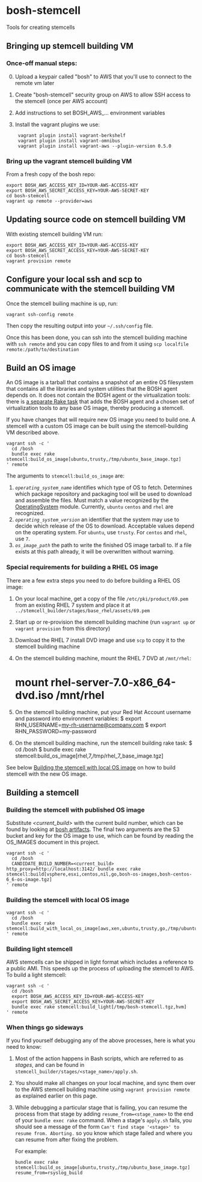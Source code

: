 # bosh-stemcell

Tools for creating stemcells

## Bringing up stemcell building VM

### Once-off manual steps:

0. Upload a keypair called "bosh" to AWS that you'll use to connect to the remote vm later
0. Create "bosh-stemcell" security group on AWS to allow SSH access to the stemcell (once per AWS account)
0. Add instructions to set BOSH_AWS_... environment variables
0. Install the vagrant plugins we use:

        vagrant plugin install vagrant-berkshelf
        vagrant plugin install vagrant-omnibus
        vagrant plugin install vagrant-aws --plugin-version 0.5.0

### Bring up the vagrant stemcell building VM

From a fresh copy of the bosh repo:

    export BOSH_AWS_ACCESS_KEY_ID=YOUR-AWS-ACCESS-KEY
    export BOSH_AWS_SECRET_ACCESS_KEY=YOUR-AWS-SECRET-KEY
    cd bosh-stemcell
    vagrant up remote --provider=aws

## Updating source code on stemcell building VM

With existing stemcell building VM run:

    export BOSH_AWS_ACCESS_KEY_ID=YOUR-AWS-ACCESS-KEY
    export BOSH_AWS_SECRET_ACCESS_KEY=YOUR-AWS-SECRET-KEY
    cd bosh-stemcell
    vagrant provision remote

## Configure your local ssh and scp to communicate with the stemcell building VM

Once the stemcell builing machine is up, run:

    vagrant ssh-config remote

Then copy the resulting output into your `~/.ssh/config` file.

Once this has been done, you can ssh into the stemcell building machine with `ssh remote`
and you can copy files to and from it using `scp localfile remote:/path/to/destination`

## Build an OS image

An OS image is a tarball that contains a snapshot of an entire OS filesystem that contains all the libraries and system utilities that the BOSH agent depends on. It does not contain the BOSH agent or the virtualization tools: there is [a separate Rake task](#building-the-stemcell-with-local-os-image) that adds the BOSH agent and a chosen set of virtualization tools to any base OS image, thereby producing a stemcell.

If you have changes that will require new OS image you need to build one. A stemcell with a custom OS image can be built using the stemcell-building VM described above.

    vagrant ssh -c '
      cd /bosh
      bundle exec rake stemcell:build_os_image[ubuntu,trusty,/tmp/ubuntu_base_image.tgz]
    ' remote

The arguments to `stemcell:build_os_image` are:

1. *`operating_system_name`* identifies which type of OS to fetch. Determines which package repository and packaging tool will be used to download and assemble the files. Must match a value recognized by the  [OperatingSystem](lib/bosh/stemcell/operating_system.rb) module. Currently, `ubuntu` `centos` and `rhel` are recognized.
2. *`operating_system_version`* an identifier that the system may use to decide which release of the OS to download. Acceptable values depend on the operating system. For `ubuntu`, use `trusty`. For `centos` and `rhel`, use `7`.
3. *`os_image_path`* the path to write the finished OS image tarball to. If a file exists at this path already, it will be overwritten without warning.

### Special requirements for building a RHEL OS image

There are a few extra steps you need to do before building a RHEL OS image:

1. On your local machine, get a copy of the file `/etc/pki/product/69.pem` from an existing RHEL 7 system and place it at `../stemcell_builder/stages/base_rhel/assets/69.pem`
2. Start up or re-provision the stemcell building machine (run `vagrant up` or `vagrant provision` from this directory)
3. Download the RHEL 7 install DVD image and use `scp` to copy it to the stemcell building machine
4. On the stemcell building machine, mount the RHEL 7 DVD at `/mnt/rhel`:

    # mount rhel-server-7.0-x86_64-dvd.iso /mnt/rhel

5. On the stemcell building machine, put your Red Hat Account username and password into environment variables:
    $ export RHN_USERNAME=my-rh-username@company.com
    $ export RHN_PASSWORD=my-password

6. On the stemcell building machine, run the stemcell building rake task:
    $ cd /bosh
    $ bundle exec rake stemcell:build_os_image[rhel,7,/tmp/rhel_7_base_image.tgz]

See below [Building the stemcell with local OS image](#building-the-stemcell-with-local-os-image) on how to build stemcell with the new OS image.

## Building a stemcell

### Building the stemcell with published OS image

Substitute *\<current_build\>* with the current build number, which can be found by looking at [bosh artifacts](http://bosh_artifacts.cfapps.io).
The final two arguments are the S3 bucket and key for the OS image to use, which can be found by reading the OS\_IMAGES document in this project.

    vagrant ssh -c '
      cd /bosh
      CANDIDATE_BUILD_NUMBER=<current_build> http_proxy=http://localhost:3142/ bundle exec rake stemcell:build[vsphere,esxi,centos,nil,go,bosh-os-images,bosh-centos-6_6-os-image.tgz]
    ' remote


### Building the stemcell with local OS image

    vagrant ssh -c '
      cd /bosh
      bundle exec rake stemcell:build_with_local_os_image[aws,xen,ubuntu,trusty,go,/tmp/ubuntu_base_image.tgz]
    ' remote

### Building light stemcell

AWS stemcells can be shipped in light format which includes a reference to a public AMI. This speeds up the process of uploading the stemcell to AWS. To build a light stemcell:

    vagrant ssh -c '
      cd /bosh
      export BOSH_AWS_ACCESS_KEY_ID=YOUR-AWS-ACCESS-KEY
      export BOSH_AWS_SECRET_ACCESS_KEY=YOUR-AWS-SECRET-KEY
      bundle exec rake stemcell:build_light[/tmp/bosh-stemcell.tgz,hvm]
    ' remote

### When things go sideways

If you find yourself debugging any of the above processes, here is what you need to know:

1. Most of the action happens in Bash scripts, which are referred to as _stages_, and can
   be found in `stemcell_builder/stages/<stage_name>/apply.sh`.
2. You should make all changes on your local machine, and sync them over to the AWS stemcell
   building machine using `vagrant provision remote` as explained earlier on this page.
3. While debugging a particular stage that is failing, you can resume the process from that
   stage by adding `resume_from=<stage_name>` to the end of your `bundle exec rake` command.
   When a stage's `apply.sh` fails, you should see a message of the form
   `Can't find stage '<stage>' to resume from. Aborting.` so you know which stage failed and
   where you can resume from after fixing the problem.

   For example:

   ```
   bundle exec rake stemcell:build_os_image[ubuntu,trusty,/tmp/ubuntu_base_image.tgz] resume_from=rsyslog_build
   ```
